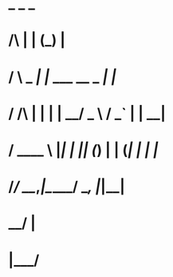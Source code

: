 
#                _                _ _
#     /\        | |              (_) |
#    /  \  _   _| |_ ___     __ _ _| |_
#   / /\ \| | | | __/ _ \   / _` | | __|
#  / ____ \ |_| | || (_) | | (_| | | |_
# /_/    \_\__,_|\__\___/   \__, |_|\__|
#                           __/ |
#                          |___/
